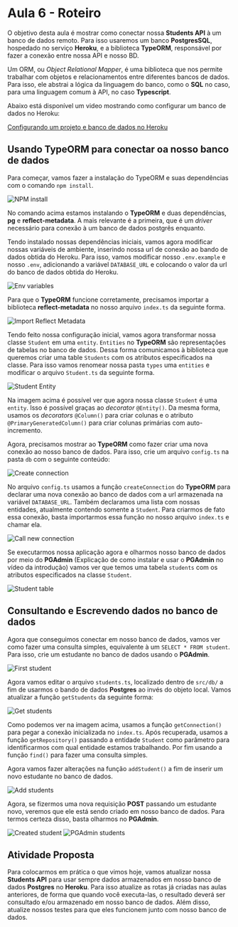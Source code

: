 # Aula 6 - Roteiro

O objetivo desta aula é mostrar como conectar nossa **Students API** à um banco de dados remoto. Para isso usaremos um banco **PostgresSQL**, hospedado no serviço **Heroku**, e a biblioteca **TypeORM**, responsável por fazer a conexão entre nossa API e nosso BD.

Um ORM, ou _Object Relational Mapper_, é uma biblioteca que nos permite trabalhar com objetos e relacionamentos entre diferentes bancos de dados. Para isso, ele abstrai a lógica da linguagem do banco, como o **SQL** no caso, para uma linguagem comum à API, no caso **Typescript**.

Abaixo está disponível um video mostrando como configurar um banco de dados no Heroku:

[Configurando um projeto e banco de dados no Heroku](https://1drv.ms/u/s!Au3pZz4ON4ATmuRnffnkDkHVhxpFAA?e=09DHMH)

## Usando TypeORM para conectar oa nosso banco de dados

Para começar, vamos fazer a instalação do TypeORM e suas dependências com o comando `npm install`.

![NPM install](images/1-npm-install.png)

No comando acima estamos instalando o **TypeORM** e duas dependências, **pg** e **reflect-metadata**. A mais relevante é a primeira, que é um _driver_ necessário para conexão à um banco de dados postgrês enquanto.

Tendo instalado nossas dependências iniciais, vamos agora modificar nossas variáveis de ambiente, inserindo nossa url de conexão ao bando de dados obtida do Heroku. Para isso, vamos modificar nosso `.env.example` e nosso `.env`, adicionando a variável `DATABASE_URL` e colocando o valor da url do banco de dados obtida do Heroku.

![Env variables](images/2-env-variables.png)

Para que o **TypeORM** funcione corretamente, precisamos importar a biblioteca **reflect-metadata** no nosso arquivo `index.ts` da seguinte forma.

![Import Reflect Metadata](images/3-import-reflect-metadata.png)

Tendo feito nossa configuração inicial, vamos agora transformar nossa classe `Student` em uma `entity`. `Entities` no **TypeORM** são representações de tabelas no banco de dados. Dessa forma comunicamos à biblioteca que queremos criar uma table `Students` com os atributos especificados na classe. Para isso vamos renomear nossa pasta `types` uma `entities` e modificar o arquivo `Student.ts` da seguinte forma.

![Student Entity](images/4-student-entity.png)

Na imagem acima é possível ver que agora nossa classe `Student` é uma `entity`. Isso é possível graças ao _decorator_ `@Entity()`. Da mesma forma, usamos os _decorators_ `@Column()` para criar colunas e o atributo `@PrimaryGeneratedColumn()` para criar colunas primárias com auto-incremento.

Agora, precisamos mostrar ao **TypeORM** como fazer criar uma nova conexão ao nosso banco de dados. Para isso, crie um arquivo `config.ts` na pasta `db` com o seguinte conteúdo:

![Create connection](images/5-create-connection.png)

No arquivo `config.ts` usamos a função `createConnection` do **TypeORM** para declarar uma nova conexão ao banco de dados com a url armazenada na variável `DATABASE_URL`. Também declaramos uma lista com nossas entidades, atualmente contendo somente a `Student`. Para criarmos de fato essa conexão, basta importarmos essa função no nosso arquivo `index.ts` e chamar ela.

![Call new connection](images/6-call-new-connection.png)

Se executarmos nossa aplicação agora e olharmos nosso banco de dados por meio do **PGAdmin** (Explicação de como instalar e usar o **PGAdmin** no vídeo da introdução) vamos ver que temos uma tabela `students` com os atributos especificados na classe `Student`.

![Student table](images/7-pgadmin-table.png)

## Consultando e Escrevendo dados no banco de dados

Agora que conseguimos conectar em nosso banco de dados, vamos ver como fazer uma consulta simples, equivalente à um `SELECT * FROM student`. Para isso, crie um estudante no banco de dados usando o **PGAdmin**.

![First student](images/8-first-user.png)

Agora vamos editar o arquivo `students.ts`, localizado dentro de `src/db/` a fim de usarmos o bando de dados **Postgres** ao invés do objeto local. Vamos atualizar a função `getStudents` da seguinte forma:

![Get students](images/9-get-students.png)

Como podemos ver na imagem acima, usamos a função `getConnection()` para pegar a conexão inicializada no `index.ts`. Após recuperada, usamos a função `getRepository()` passando a entidade `Student` como parâmetro para identificarmos com qual entidade estamos trabalhando. Por fim usando a função `find()` para fazer uma consulta simples.

Agora vamos fazer alterações na função `addStudent()` a fim de inserir um novo estudante no banco de dados.

![Add students](images/10-add-student.png)

Agora, se fizermos uma nova requisição **POST** passando um estudante novo, veremos que ele está sendo criado em nosso banco de dados. Para termos certeza disso, basta olharmos no **PGAdmin**.

![Created student](images/11-created-user.png)
![PGAdmin students](images/12-pgadmin-created.png)

## Atividade Proposta

Para colocarmos em prática o que vimos hoje, vamos atualizar nossa **Students API** para usar sempre dados armazenados em nosso banco de dados **Postgres** no **Heroku**. Para isso atualize as rotas já criadas nas aulas anteriores, de forma que quando você executa-las, o resultado deverá ser consultado e/ou armazenado em nosso banco de dados. Além disso, atualize nossos testes para que eles funcionem junto com nosso banco de dados.
